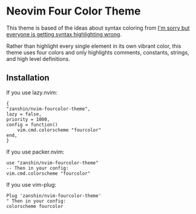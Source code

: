 # Neovim Four Color Theme
This theme is based of the ideas about syntax coloring from [I'm sorry but
everyone is getting syntax highlighting
wrong](https://tonsky.me/blog/syntax-highlighting/ "I'm sorry but everyone is
getting syntax highlighting wrong").

Rather than highlight every single element in its own vibrant color, this theme
uses four colors and only highlights comments, constants, strings, and high
level definitions.

## Installation
If you use lazy.nvim:

    {
    "zanshin/nvim-fourcolor-theme",
    lazy = false,
    priority = 1000,
    config = function()
        vim.cmd.colorscheme "fourcolor"
    end,
    }

If you use packer.nvim:

    use "zanshin/nvim-fourcolor-theme"
    -- Then in your config:
    vim.cmd.colorscheme "fourcolor"

If you use vim-plug:

    Plug 'zanshin/nvim-fourcolor-theme'
    " Then in your config:
    colorscheme fourcolor
